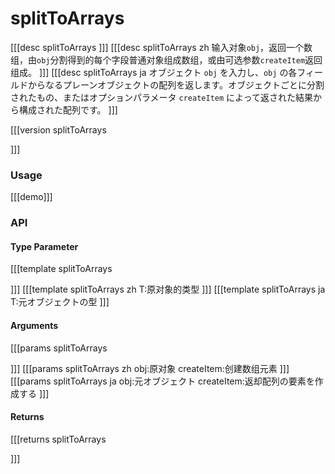 # splitToArrays
[[[desc splitToArrays
]]]
[[[desc splitToArrays zh
输入对象`obj`，返回一个数组，由`obj`分割得到的每个字段普通对象组成数组，或由可选参数`createItem`返回组成。
]]]
[[[desc splitToArrays ja
オブジェクト `obj` を入力し、`obj` の各フィールドからなるプレーンオブジェクトの配列を返します。オブジェクトごとに分割されたもの、またはオプションパラメータ `createItem` によって返された結果から構成された配列です。
]]]

[[[version splitToArrays
  
]]]
### Usage

[[[demo]]]


### API

#### Type Parameter
[[[template splitToArrays

]]]
[[[template splitToArrays zh
T:原对象的类型
]]]
[[[template splitToArrays ja
T:元オブジェクトの型
]]]
#### Arguments
[[[params splitToArrays

]]]
[[[params splitToArrays zh
obj:原对象
createItem:创建数组元素
]]]
[[[params splitToArrays ja
obj:元オブジェクト
createItem:返却配列の要素を作成する
]]]
#### Returns
[[[returns splitToArrays

]]]
